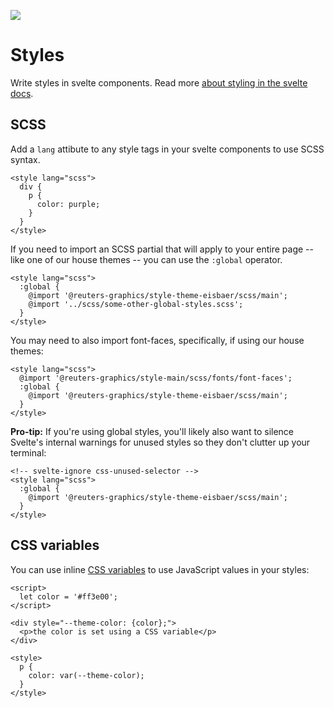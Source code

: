 ![](https://graphics.thomsonreuters.com/style-assets/images/logos/reuters-graphics-logo/svg/graphics-logo-color-dark.svg)

# Styles

Write styles in svelte components. Read more [about styling in the svelte docs](https://svelte.dev/tutorial/styling).

## SCSS

Add a `lang` attibute to any style tags in your svelte components to use SCSS syntax.

```svelte
<style lang="scss">
  div {
    p {
      color: purple;
    }
  }
</style>
```

If you need to import an SCSS partial that will apply to your entire page -- like one of our house themes -- you can use the `:global` operator.

```svelte
<style lang="scss">
  :global {
    @import '@reuters-graphics/style-theme-eisbaer/scss/main';
    @import '../scss/some-other-global-styles.scss';
  }
</style>
```

You may need to also import font-faces, specifically, if using our house themes:

```svelte
<style lang="scss">
  @import '@reuters-graphics/style-main/scss/fonts/font-faces';
  :global {
    @import '@reuters-graphics/style-theme-eisbaer/scss/main';
  }
</style>
```

**Pro-tip:** If you're using global styles, you'll likely also want to silence Svelte's internal warnings for unused styles so they don't clutter up your terminal:

```svelte
<!-- svelte-ignore css-unused-selector -->
<style lang="scss">
  :global {
    @import '@reuters-graphics/style-theme-eisbaer/scss/main';
  }
</style>
```

## CSS variables

You can use inline [CSS variables](https://developer.mozilla.org/en-US/docs/Web/CSS/Using_CSS_custom_properties) to use JavaScript values in your styles:

```svelte
<script>
  let color = '#ff3e00';
</script>

<div style="--theme-color: {color};">
  <p>the color is set using a CSS variable</p>
</div>

<style>
  p {
    color: var(--theme-color);
  }
</style>
```
